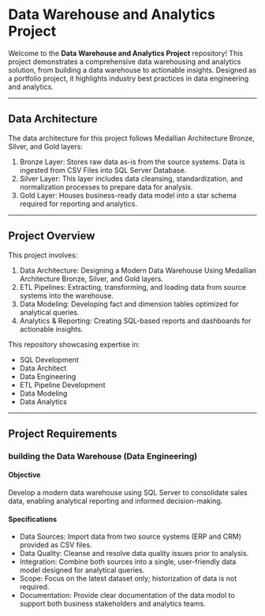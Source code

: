# Data Warehouse and Analytics Project

Welcome to the **Data Warehouse and Analytics Project** repository!
This project demonstrates a comprehensive data warehousing and analytics solution, from building a data warehouse to actionable insights. Designed as a portfolio project, it highlights industry best practices in data engineering and analytics.

---

## Data Architecture

The data architecture for this project follows Medallian Architecture Bronze, Silver, and Gold layers:
1. Bronze Layer: Stores raw data as-is from the source systems. Data is ingested from CSV Files into SQL Server Database.
2. Silver Layer: This layer includes data cleansing, standardization, and normalization processes to prepare data for analysis.
3. Gold Layer: Houses business-ready data model into a star schema required for reporting and analytics.

---

## Project Overview

This project involves:
1. Data Architecture: Designing a Modern Data Warehouse Using Medallian Architecture Bronze, Silver, and Gold layers.
2. ETL Pipelines: Extracting, transforming, and loading data from source systems into the warehouse.
3. Data Modeling: Developing fact and dimension tables optimized for analytical queries.
4. Analytics & Reporting: Creating SQL-based reports and dashboards for actionable insights.

This repository showcasing expertise in:
* SQL Development
* Data Architect
* Data Engineering
* ETL Pipeline Development
* Data Modeling
* Data Analytics

---

## Project Requirements

### building the Data Warehouse (Data Engineering)

#### Objective

Develop a modern data warehouse using SQL Server to consolidate sales data, enabling analytical reporting and informed decision-making.

#### Specifications
* Data Sources: Import data from two source systems (ERP and CRM) provided as CSV files.
* Data Quality: Cleanse and resolve data quality issues prior to analysis.
* Integration: Combine both sources into a single, user-friendly data model designed for analytical queries.
* Scope: Focus on the latest dataset only; historization of data is not required.
* Documentation: Provide clear documentation of the data modol to support both business stakeholders and analytics teams.
